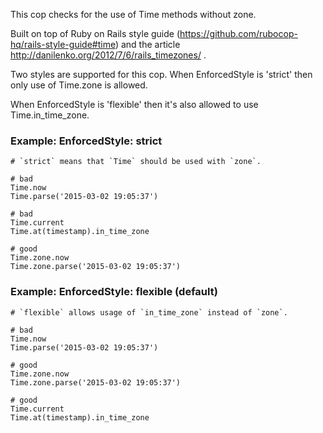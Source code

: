 This cop checks for the use of Time methods without zone.

Built on top of Ruby on Rails style guide (https://github.com/rubocop-hq/rails-style-guide#time)
and the article http://danilenko.org/2012/7/6/rails_timezones/ .

Two styles are supported for this cop. When EnforcedStyle is 'strict'
then only use of Time.zone is allowed.

When EnforcedStyle is 'flexible' then it's also allowed
to use Time.in_time_zone.

### Example: EnforcedStyle: strict
    # `strict` means that `Time` should be used with `zone`.

    # bad
    Time.now
    Time.parse('2015-03-02 19:05:37')

    # bad
    Time.current
    Time.at(timestamp).in_time_zone

    # good
    Time.zone.now
    Time.zone.parse('2015-03-02 19:05:37')

### Example: EnforcedStyle: flexible (default)
    # `flexible` allows usage of `in_time_zone` instead of `zone`.

    # bad
    Time.now
    Time.parse('2015-03-02 19:05:37')

    # good
    Time.zone.now
    Time.zone.parse('2015-03-02 19:05:37')

    # good
    Time.current
    Time.at(timestamp).in_time_zone